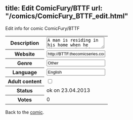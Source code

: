 title: Edit ComicFury/BTTF
url: "/comics/ComicFury_BTTF_edit.html"
---
Edit info for comic ComicFury/BTTF

<form name="comic" action="http://gaepostmail.appengine.com/comic" name="post">
<table class="comicinfo">
<tr>
<th>Description</th><td><textarea name="description">A man is residing in his home when he discovers that his fridge has vanished under mysterious circumstances. Updating Mondays, Wednesdays and Fridays.</textarea></td>
</tr>
<tr>
<th>Website</th><td><input type="text" name="url" value="http://BTTF.thecomicseries.com/"/></td>
</tr>
<tr>
<th>Genre</th><td><input type="text" name="genre" value="Other"/></td>
</tr>
<tr>
<th>Language</th><td><input type="text" name="language" value="English"/></td>
</tr>
<tr>
<th>Adult content</th><td><input type="checkbox" name="adult" value="adult" /></td>
</tr>
<tr>
<th>Status</th><td>ok on 23.04.2013</td>
</tr>
<tr>
<th>Votes</th><td>0</div></td>
</tr>
</table>
</form>

Back to the [comic](/comics/ComicFury_BTTF.html).
